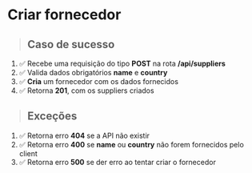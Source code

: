 # Criar fornecedor

> ## Caso de sucesso

1. ✅ Recebe uma requisição do tipo **POST** na rota **/api/suppliers**
2. ✅ Valida dados obrigatórios **name** e **country**
3. ✅ **Cria** um fornecedor com os dados fornecidos
4. ✅ Retorna **201**, com os suppliers criados

> ## Exceções

1. ✅ Retorna erro **404** se a API não existir
2. ✅ Retorna erro **400** se **name** ou **country** não forem fornecidos pelo client
3. ✅ Retorna erro **500** se der erro ao tentar criar o fornecedor
